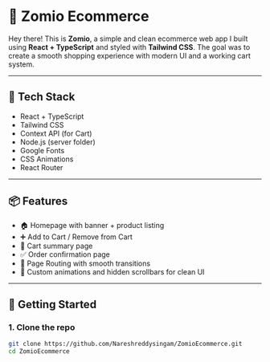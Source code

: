 # 🛒 Zomio Ecommerce

Hey there! This is **Zomio**, a simple and clean ecommerce web app I built using **React + TypeScript** and styled with **Tailwind CSS**. The goal was to create a smooth shopping experience with modern UI and a working cart system.

---

## 🔧 Tech Stack

- React + TypeScript
- Tailwind CSS
- Context API (for Cart)
- Node.js (server folder)
- Google Fonts
- CSS Animations
- React Router

---

## 📦 Features

- 🏠 Homepage with banner + product listing
- ➕ Add to Cart / Remove from Cart
- 🛒 Cart summary page
- ✅ Order confirmation page
- 🔁 Page Routing with smooth transitions
- 🎨 Custom animations and hidden scrollbars for clean UI

---

## 🚀 Getting Started

### 1. Clone the repo

```bash
git clone https://github.com/Nareshreddysingam/ZomioEcommerce.git
cd ZomioEcommerce
